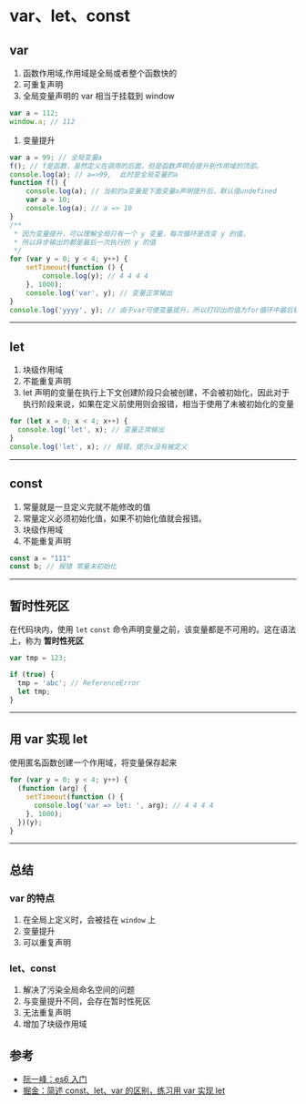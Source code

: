 # var、let、const

## var

1. 函数作用域,作用域是全局或者整个函数快的
2. 可重复声明
3. 全局变量声明的 var 相当于挂载到 window

```js
var a = 112;
window.a; // 112
```

1. 变量提升

```js
var a = 99; // 全局变量a
f(); // f是函数，虽然定义在调用的后面，但是函数声明会提升到作用域的顶部。
console.log(a); // a=>99,  此时是全局变量的a
function f() {
    console.log(a); // 当前的a变量是下面变量a声明提升后，默认值undefined
    var a = 10;
    console.log(a); // a => 10
}
/**
 * 因为变量提升，可以理解全局只有一个 y 变量，每次循环是改变 y 的值，
 * 所以异步输出的都是最后一次执行的 y 的值
 */
for (var y = 0; y < 4; y++) {
    setTimeout(function () {
        console.log(y); // 4 4 4 4
    }, 1000);
    console.log('var', y); // 变量正常输出
}
console.log('yyyy', y); // 由于var可使变量提升，所以打印出的值为for循环中最后输出的值 yyyy 4
```

---



## let

1. 块级作用域
2. 不能重复声明
3. let 声明的变量在执行上下文创建阶段只会被创建，不会被初始化，因此对于执行阶段来说，如果在定义前使用则会报错，相当于使用了未被初始化的变量

```js
for (let x = 0; x < 4; x++) {
  console.log('let', x); // 变量正常输出
}
console.log('let', x); // 报错，提示x没有被定义
```

---



## const

1. 常量就是一旦定义完就不能修改的值
2. 常量定义必须初始化值，如果不初始化值就会报错。
3. 块级作用域
4. 不能重复声明

```js
const a = "111"
const b; // 报错 常量未初始化
```

---



## 暂时性死区

在代码块内，使用 `let` `const` 命令声明变量之前，该变量都是不可用的。这在语法上，称为 **暂时性死区**

```js
var tmp = 123;

if (true) {
  tmp = 'abc'; // ReferenceError
  let tmp;
}
```

---



## 用 var 实现 let

使用匿名函数创建一个作用域，将变量保存起来

```js
for (var y = 0; y < 4; y++) {
  (function (arg) {
    setTimeout(function () {
      console.log('var => let: ', arg); // 4 4 4 4
    }, 1000);
  })(y);
}
```

---



## 总结

### var 的特点

1. 在全局上定义时，会被挂在 `window` 上
2. 变量提升
3. 可以重复声明

### let、const

1. 解决了污染全局命名空间的问题
2. 与变量提升不同，会存在暂时性死区
3. 无法重复声明
4. 增加了块级作用域

## 参考

- [阮一峰：es6 入门](https://es6.ruanyifeng.com/#docs/let)
- [掘金：简述 const、let、var 的区别，练习用 var 实现 let](https://juejin.cn/post/7008043288552800286)